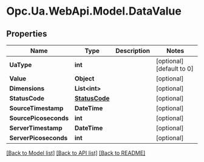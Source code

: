 # Opc.Ua.WebApi.Model.DataValue

## Properties

Name | Type | Description | Notes
------------ | ------------- | ------------- | -------------
**UaType** | **int** |  | [optional] [default to 0]
**Value** | **Object** |  | [optional] 
**Dimensions** | **List&lt;int&gt;** |  | [optional] 
**StatusCode** | [**StatusCode**](StatusCode.md) |  | [optional] 
**SourceTimestamp** | **DateTime** |  | [optional] 
**SourcePicoseconds** | **int** |  | [optional] 
**ServerTimestamp** | **DateTime** |  | [optional] 
**ServerPicoseconds** | **int** |  | [optional] 

[[Back to Model list]](../README.md#documentation-for-models) [[Back to API list]](../README.md#documentation-for-api-endpoints) [[Back to README]](../README.md)

